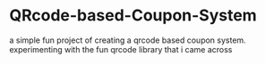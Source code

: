 # QRcode-based-Coupon-System
a simple fun project of creating a qrcode based coupon system. experimenting with the fun qrcode library that i came across

